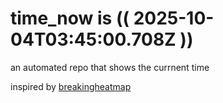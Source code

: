 # time_now is (( 2025-10-04T03:45:00.708Z ))

an automated repo that shows the currnent time

inspired by [breakingheatmap](https://github.com/breakingheatmap/breakingheatmap)
